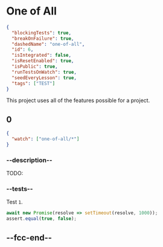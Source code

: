 # One of All

```json
{
  "blockingTests": true,
  "breakOnFailure": true,
  "dashedName": "one-of-all",
  "id": 6,
  "isIntegrated": false,
  "isResetEnabled": true,
  "isPublic": true,
  "runTestsOnWatch": true,
  "seedEveryLesson": true,
  "tags": ["TEST"]
}
```

This project uses all of the features possible for a project.

## 0

```json
{
  "watch": ["one-of-all/*"]
}
```

### --description--

TODO:

### --tests--

Test `1`.

```js
await new Promise(resolve => setTimeout(resolve, 1000));
assert.equal(true, false);
```

## --fcc-end--
